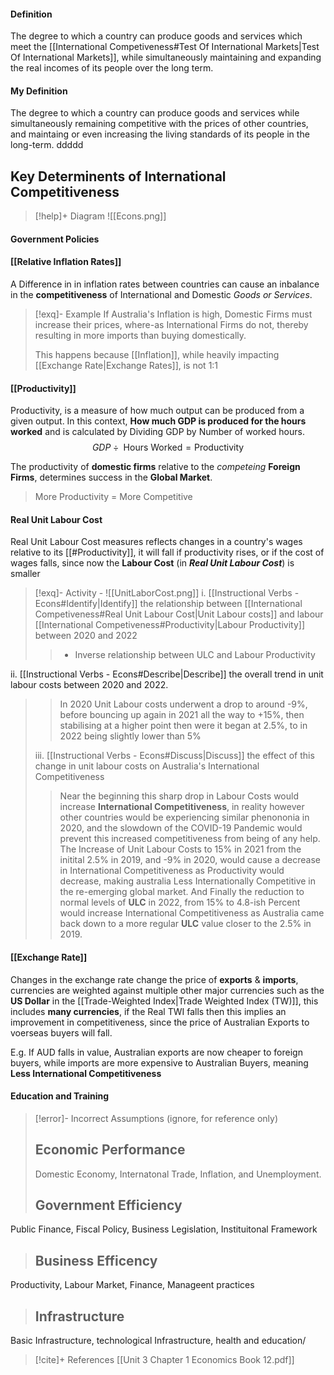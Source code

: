 #### Definition
The degree to which a country can produce goods and services which meet the [[International Competiveness#Test Of International Markets|Test Of International Markets]], while simultaneously maintaining and expanding the real incomes of its people over the long term.

#### My Definition
The degree to which a country can produce goods and services while simultaneously remaining competitive with the prices of other countries, and maintaing or even increasing the living standards of its people in the long-term.
ddddd

## Key Determinents of International Competitiveness

>[!help]+ Diagram
>![[Econs.png]]

#### Government Policies

#### [[Relative Inflation Rates]]
A Difference in in inflation rates between countries can cause an inbalance in the **competitiveness** of International and Domestic *Goods or Services*.

>[!exq]- Example
>If Australia's Inflation is high, Domestic Firms must increase their prices, where-as International Firms do not, thereby resulting in more imports than buying domestically.
>
>This happens because [[Inflation]], while heavily impacting [[Exchange Rate|Exchange Rates]], is not 1:1

#### [[Productivity]]
Productivity, is a measure of how much output can be produced from a given output. In this context,
**How much GDP is produced for the hours worked** and is calculated by Dividing GDP by Number of worked hours.
$$GDP \div \text{ Hours Worked} = \text{Productivity}$$

The productivity of **domestic firms** relative to the *competeing* **Foreign Firms**, determines success in the **Global Market**.
> More Productivity = More Competitive
#### Real Unit Labour Cost
Real Unit Labour Cost measures reflects changes in a country's wages relative to its [[#Productivity]], it will fall if productivity rises, or if the cost of wages falls, since now the **Labour Cost** (in ***Real Unit Labour Cost***) is smaller

>[!exq]- Activity - 
![[UnitLaborCost.png]]
i. [[Instructional Verbs - Econs#Identify|Identify]] the relationship between [[International Competiveness#Real Unit Labour Cost|Unit Labour costs]] and labour [[International Competiveness#Productivity|Labour Productivity]] between 2020 and 2022
> >- Inverse relationship between ULC and Labour Productivity
>
ii. [[Instructional Verbs - Econs#Describe|Describe]] the overall trend in unit labour costs between 2020 and 2022.
>> In 2020 Unit Labour costs underwent a drop to around -9%, before bouncing up again in 2021 all the way to +15%, then stabilising at a higher point then were it began at 2.5%, to in 2022 being slightly lower than 5%
>
>iii. [[Instructional Verbs - Econs#Discuss|Discuss]] the effect of this change in unit labour costs on Australia's International Competitiveness
>> Near the beginning this sharp drop in Labour Costs would increase **International Competitiveness**, in reality however other countries would be experiencing similar phenononia in 2020, and the slowdown of the COVID-19 Pandemic would prevent this increased competitiveness from being of any help.
>> The Increase of Unit Labour Costs to 15% in 2021 from the initital 2.5% in 2019, and -9% in 2020, would cause a decrease in International Competitiveness as Productivity would decrease, making australia Less Internationally Competitive in the re-emerging global market.
>> And Finally the reduction to normal levels of **ULC** in 2022, from 15% to 4.8-ish Percent would increase International Competitiveness as Australia came back down to a more regular **ULC** value closer to the 2.5% in 2019.


#### [[Exchange Rate]]
Changes in the exchange rate change the price of **exports** & **imports**, currencies are weighted against multiple other major  currencies such as the **US Dollar** in the [[Trade-Weighted Index|Trade Weighted Index (TW)]], this includes **many currencies**, if the Real TWI falls then this implies an improvement in competitiveness, since the price of Australian Exports to voerseas buyers will fall.

E.g. If AUD falls in value, Australian exports are now cheaper to foreign buyers, while imports are more expensive to Australian Buyers, meaning **Less International Competitiveness**

#### Education and Training



>[!error]- Incorrect Assumptions (ignore, for reference only)
>## Economic Performance
>Domestic Economy, Internatonal Trade, Inflation, and Unemployment.
>
>## Government Efficiency
Public Finance, Fiscal Policy, Business Legislation, Instituitonal Framework
>## Business Efficency 
Productivity, Labour Market, Finance, Manageent practices
>## Infrastructure
Basic Infrastructure, technological Infrastructure, health and education/

> [!cite]+ References
> [[Unit 3 Chapter 1 Economics Book 12.pdf]]
